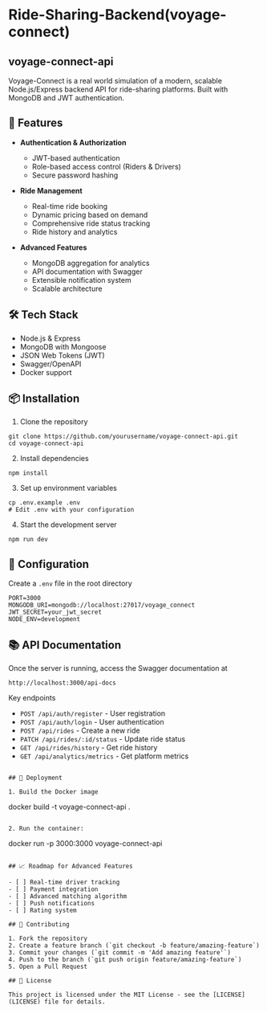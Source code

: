 # Ride-Sharing-Backend(voyage-connect)
## voyage-connect-api

Voyage-Connect is a real world simulation of a  modern, scalable Node.js/Express backend API for ride-sharing platforms. Built with MongoDB and JWT authentication.

## 🚀 Features

- **Authentication & Authorization**
  - JWT-based authentication
  - Role-based access control (Riders & Drivers)
  - Secure password hashing

- **Ride Management**
  - Real-time ride booking
  - Dynamic pricing based on demand
  - Comprehensive ride status tracking
  - Ride history and analytics

- **Advanced Features**
  - MongoDB aggregation for analytics
  - API documentation with Swagger
  - Extensible notification system
  - Scalable architecture

## 🛠️ Tech Stack

- Node.js & Express
- MongoDB with Mongoose
- JSON Web Tokens (JWT)
- Swagger/OpenAPI
- Docker support

## 📦 Installation

1. Clone the repository
```
git clone https://github.com/yourusername/voyage-connect-api.git
cd voyage-connect-api
```

2. Install dependencies
```
npm install
```

3. Set up environment variables
```
cp .env.example .env
# Edit .env with your configuration
```

4. Start the development server
```
npm run dev
```

## 🔧 Configuration

Create a `.env` file in the root directory

```env
PORT=3000
MONGODB_URI=mongodb://localhost:27017/voyage_connect
JWT_SECRET=your_jwt_secret
NODE_ENV=development
```

## 📚 API Documentation

Once the server is running, access the Swagger documentation at
```
http://localhost:3000/api-docs
```

Key endpoints
- `POST /api/auth/register` - User registration
- `POST /api/auth/login` - User authentication
- `POST /api/rides` - Create a new ride
- `PATCH /api/rides/:id/status` - Update ride status
- `GET /api/rides/history` - Get ride history
- `GET /api/analytics/metrics` - Get platform metrics

```

## 🚀 Deployment

1. Build the Docker image
```
docker build -t voyage-connect-api .
```

2. Run the container:
```
docker run -p 3000:3000 voyage-connect-api
```

## 📈 Roadmap for Advanced Features

- [ ] Real-time driver tracking
- [ ] Payment integration
- [ ] Advanced matching algorithm
- [ ] Push notifications
- [ ] Rating system

## 🤝 Contributing

1. Fork the repository
2. Create a feature branch (`git checkout -b feature/amazing-feature`)
3. Commit your changes (`git commit -m 'Add amazing feature'`)
4. Push to the branch (`git push origin feature/amazing-feature`)
5. Open a Pull Request

## 📄 License

This project is licensed under the MIT License - see the [LICENSE](LICENSE) file for details.


